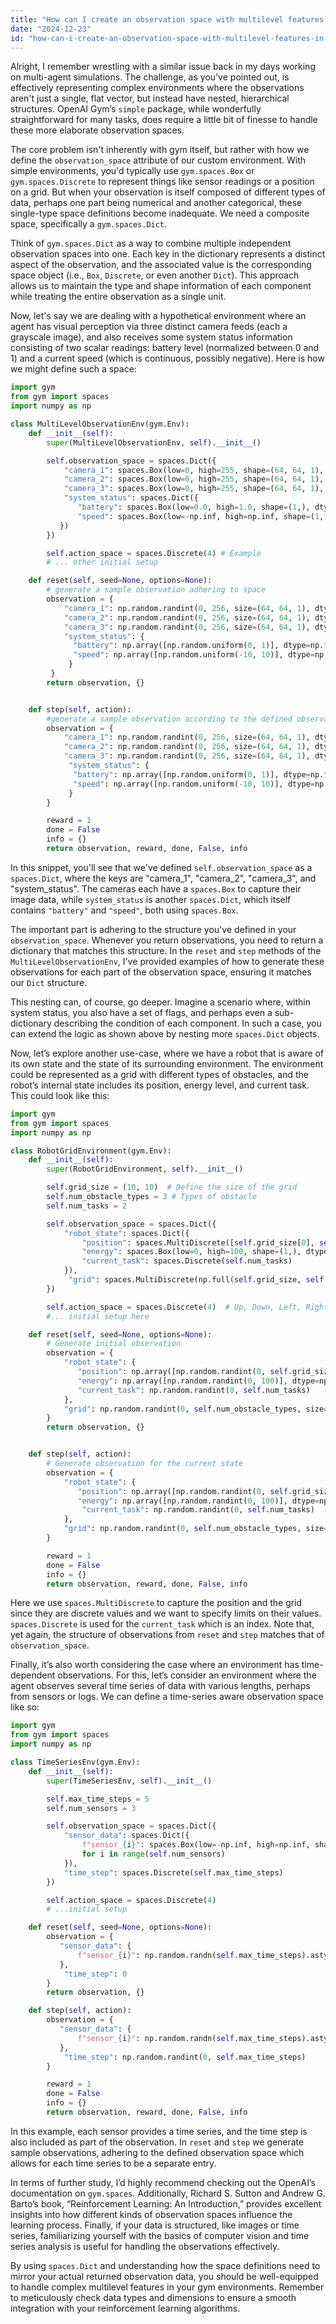 ```yaml
---
title: "How can I create an observation space with multilevel features in OpenAI Gym's SIMPLE package?"
date: "2024-12-23"
id: "how-can-i-create-an-observation-space-with-multilevel-features-in-openai-gyms-simple-package"
---
```


Alright,  I remember wrestling with a similar issue back in my days working on multi-agent simulations. The challenge, as you’ve pointed out, is effectively representing complex environments where the observations aren't just a single, flat vector, but instead have nested, hierarchical structures. OpenAI Gym’s `simple` package, while wonderfully straightforward for many tasks, does require a little bit of finesse to handle these more elaborate observation spaces.

The core problem isn't inherently with gym itself, but rather with how we define the `observation_space` attribute of our custom environment. With simple environments, you'd typically use `gym.spaces.Box` or `gym.spaces.Discrete` to represent things like sensor readings or a position on a grid. But when your observation is itself composed of different types of data, perhaps one part being numerical and another categorical, these single-type space definitions become inadequate. We need a composite space, specifically a `gym.spaces.Dict`.

Think of `gym.spaces.Dict` as a way to combine multiple independent observation spaces into one. Each key in the dictionary represents a distinct aspect of the observation, and the associated value is the corresponding space object (i.e., `Box`, `Discrete`, or even another `Dict`). This approach allows us to maintain the type and shape information of each component while treating the entire observation as a single unit.

Now, let's say we are dealing with a hypothetical environment where an agent has visual perception via three distinct camera feeds (each a grayscale image), and also receives some system status information consisting of two scalar readings: battery level (normalized between 0 and 1) and a current speed (which is continuous, possibly negative). Here is how we might define such a space:

```python
import gym
from gym import spaces
import numpy as np

class MultiLevelObservationEnv(gym.Env):
    def __init__(self):
        super(MultiLevelObservationEnv, self).__init__()

        self.observation_space = spaces.Dict({
            "camera_1": spaces.Box(low=0, high=255, shape=(64, 64, 1), dtype=np.uint8),
            "camera_2": spaces.Box(low=0, high=255, shape=(64, 64, 1), dtype=np.uint8),
            "camera_3": spaces.Box(low=0, high=255, shape=(64, 64, 1), dtype=np.uint8),
            "system_status": spaces.Dict({
               "battery": spaces.Box(low=0.0, high=1.0, shape=(1,), dtype=np.float32),
               "speed": spaces.Box(low=-np.inf, high=np.inf, shape=(1,), dtype=np.float32)
           })
        })

        self.action_space = spaces.Discrete(4) # Example
        # ... other initial setup

    def reset(self, seed=None, options=None):
        # generate a sample observation adhering to space
        observation = {
            "camera_1": np.random.randint(0, 256, size=(64, 64, 1), dtype=np.uint8),
            "camera_2": np.random.randint(0, 256, size=(64, 64, 1), dtype=np.uint8),
            "camera_3": np.random.randint(0, 256, size=(64, 64, 1), dtype=np.uint8),
            "system_status": {
              "battery": np.array([np.random.uniform(0, 1)], dtype=np.float32),
              "speed": np.array([np.random.uniform(-10, 10)], dtype=np.float32)
             }
         }
        return observation, {}


    def step(self, action):
        #generate a sample observation according to the defined observation space for every step.
        observation = {
            "camera_1": np.random.randint(0, 256, size=(64, 64, 1), dtype=np.uint8),
            "camera_2": np.random.randint(0, 256, size=(64, 64, 1), dtype=np.uint8),
            "camera_3": np.random.randint(0, 256, size=(64, 64, 1), dtype=np.uint8),
             "system_status": {
              "battery": np.array([np.random.uniform(0, 1)], dtype=np.float32),
              "speed": np.array([np.random.uniform(-10, 10)], dtype=np.float32)
             }
        }

        reward = 1
        done = False
        info = {}
        return observation, reward, done, False, info
```

In this snippet, you'll see that we've defined `self.observation_space` as a `spaces.Dict`, where the keys are "camera_1", "camera_2", "camera_3", and "system_status". The cameras each have a `spaces.Box` to capture their image data, while `system_status` is another `spaces.Dict`, which itself contains `"battery"` and `"speed"`, both using `spaces.Box`.

The important part is adhering to the structure you've defined in your `observation_space`. Whenever you return observations, you need to return a dictionary that matches this structure. In the `reset` and `step` methods of the `MultiLevelObservationEnv`, I've provided examples of how to generate these observations for each part of the observation space, ensuring it matches our `Dict` structure.

This nesting can, of course, go deeper. Imagine a scenario where, within system status, you also have a set of flags, and perhaps even a sub-dictionary describing the condition of each component. In such a case, you can extend the logic as shown above by nesting more `spaces.Dict` objects.

Now, let’s explore another use-case, where we have a robot that is aware of its own state and the state of its surrounding environment. The environment could be represented as a grid with different types of obstacles, and the robot’s internal state includes its position, energy level, and current task. This could look like this:

```python
import gym
from gym import spaces
import numpy as np

class RobotGridEnvironment(gym.Env):
    def __init__(self):
        super(RobotGridEnvironment, self).__init__()

        self.grid_size = (10, 10)  # Define the size of the grid
        self.num_obstacle_types = 3 # Types of obstacle
        self.num_tasks = 2

        self.observation_space = spaces.Dict({
            "robot_state": spaces.Dict({
                "position": spaces.MultiDiscrete([self.grid_size[0], self.grid_size[1]]),
                "energy": spaces.Box(low=0, high=100, shape=(1,), dtype=np.int32),
                "current_task": spaces.Discrete(self.num_tasks)
            }),
             "grid": spaces.MultiDiscrete(np.full(self.grid_size, self.num_obstacle_types))
        })

        self.action_space = spaces.Discrete(4)  # Up, Down, Left, Right
        #... initial setup here

    def reset(self, seed=None, options=None):
        # Generate initial observation
        observation = {
            "robot_state": {
               "position": np.array([np.random.randint(0, self.grid_size[0]), np.random.randint(0, self.grid_size[1])]),
               "energy": np.array([np.random.randint(0, 100)], dtype=np.int32),
               "current_task": np.random.randint(0, self.num_tasks)
            },
            "grid": np.random.randint(0, self.num_obstacle_types, size=self.grid_size)
        }
        return observation, {}


    def step(self, action):
        # Generate observation for the current state
        observation = {
            "robot_state": {
               "position": np.array([np.random.randint(0, self.grid_size[0]), np.random.randint(0, self.grid_size[1])]),
               "energy": np.array([np.random.randint(0, 100)], dtype=np.int32),
                "current_task": np.random.randint(0, self.num_tasks)
            },
            "grid": np.random.randint(0, self.num_obstacle_types, size=self.grid_size)
        }

        reward = 1
        done = False
        info = {}
        return observation, reward, done, False, info
```

Here we use `spaces.MultiDiscrete` to capture the position and the grid since they are discrete values and we want to specify limits on their values. `spaces.Discrete` is used for the `current_task` which is an index. Note that, yet again, the structure of observations from `reset` and `step` matches that of `observation_space`.

Finally, it’s also worth considering the case where an environment has time-dependent observations. For this, let’s consider an environment where the agent observes several time series of data with various lengths, perhaps from sensors or logs. We can define a time-series aware observation space like so:

```python
import gym
from gym import spaces
import numpy as np

class TimeSeriesEnv(gym.Env):
    def __init__(self):
        super(TimeSeriesEnv, self).__init__()

        self.max_time_steps = 5
        self.num_sensors = 3

        self.observation_space = spaces.Dict({
            "sensor_data": spaces.Dict({
                f"sensor_{i}": spaces.Box(low=-np.inf, high=np.inf, shape=(self.max_time_steps,), dtype=np.float32)
                for i in range(self.num_sensors)
            }),
            "time_step": spaces.Discrete(self.max_time_steps)
        })

        self.action_space = spaces.Discrete(4)
        # ...initial setup

    def reset(self, seed=None, options=None):
        observation = {
           "sensor_data": {
               f"sensor_{i}": np.random.randn(self.max_time_steps).astype(np.float32) for i in range(self.num_sensors)
           },
            "time_step": 0
        }
        return observation, {}

    def step(self, action):
        observation = {
           "sensor_data": {
               f"sensor_{i}": np.random.randn(self.max_time_steps).astype(np.float32) for i in range(self.num_sensors)
           },
            "time_step": np.random.randint(0, self.max_time_steps)
        }

        reward = 1
        done = False
        info = {}
        return observation, reward, done, False, info
```
In this example, each sensor provides a time series, and the time step is also included as part of the observation. In `reset` and `step` we generate sample observations, adhering to the defined observation space which allows for each time series to be a separate entry.

In terms of further study, I’d highly recommend checking out the OpenAI’s documentation on `gym.spaces`. Additionally, Richard S. Sutton and Andrew G. Barto’s book, “Reinforcement Learning: An Introduction,” provides excellent insights into how different kinds of observation spaces influence the learning process. Finally, if your data is structured, like images or time series, familiarizing yourself with the basics of computer vision and time series analysis is useful for handling the observations effectively.

By using `spaces.Dict` and understanding how the space definitions need to mirror your actual returned observation data, you should be well-equipped to handle complex multilevel features in your gym environments. Remember to meticulously check data types and dimensions to ensure a smooth integration with your reinforcement learning algorithms.
